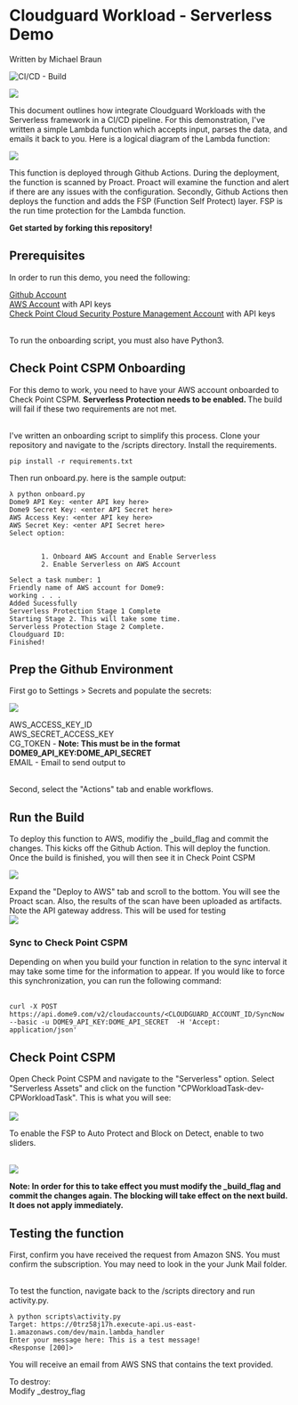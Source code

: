 # Cloudguard Workload - Serverless Demo

Written by Michael Braun

![CI/CD - Build](https://github.com/metalstormbass/Cloudguard_Workload_Serverless/workflows/CI/CD/badge.svg)

<p align="left">
    <img src="https://img.shields.io/badge/Version-1.0.0-green" />
</p>    


This document outlines how integrate Cloudguard Workloads with the Serverless framework in a CI/CD pipeline. For this demonstration, I've written a simple Lambda function which accepts input, parses the data, and emails it back to you. Here is a logical diagram of the Lambda function: <br>

![](images/function1.PNG)

This function is deployed through Github Actions. During the deployment, the function is scanned by Proact. Proact will examine the function and alert if there are any issues with the configuration. Secondly, Github Actions then deploys the function and adds the FSP (Function Self Protect) layer. FSP is the run time protection for the Lambda function.

<b> Get started by forking this repository! </b>

## Prerequisites

In order to run this demo, you need the following:

[Github Account](https://github.com) <br>
[AWS Account](https://aws.amazon.com) with API keys <br>
[Check Point Cloud Security Posture Management Account](https://dome9.com/) with API keys<br>

<br>
To run the onboarding script, you must also have Python3.

## Check Point CSPM Onboarding

For this demo to work, you need to have your AWS account onboarded to Check Point CSPM. <b> Serverless Protection needs to be enabled. </b> The build will fail if these two requirements are not met. <br><br>

I've written an onboarding script to simplify this process. Clone your repository and navigate to the /scripts directory. Install the requirements.

```
pip install -r requirements.txt
```

Then run onboard.py. here is the sample output:

```
λ python onboard.py
Dome9 API Key: <enter API key here>
Dome9 Secret Key: <enter API Secret here>
AWS Access Key: <enter API key here>
AWS Secret Key: <enter API Secret here>
Select option:


        1. Onboard AWS Account and Enable Serverless
        2. Enable Serverless on AWS Account

Select a task number: 1
Friendly name of AWS account for Dome9: 
working . . .
Added Sucessfully
Serverless Protection Stage 1 Complete
Starting Stage 2. This will take some time.
Serverless Protection Stage 2 Complete.
Cloudguard ID: 
Finished!
```

## Prep the Github Environment

First go to Settings > Secrets and populate the secrets: <br>

![](images/secrets.PNG)

AWS_ACCESS_KEY_ID<br>
AWS_SECRET_ACCESS_KEY<br>
CG_TOKEN - <b>Note: This must be in the format DOME9_API_KEY:DOME_API_SECRET</b> <br>
EMAIL - Email to send output to <br><br>

Second, select the "Actions" tab and enable workflows.

## Run the Build

To deploy this function to AWS, modifiy the _build_flag and commit the changes. This kicks off the Github Action. This will deploy the function. Once the build is finished, you will then see it in Check Point CSPM<br>

![](images/build.PNG)

Expand the "Deploy to AWS" tab and scroll to the bottom. You will see the Proact scan. Also, the results of the scan have been uploaded as artifacts. Note the API gateway address. This will be used for testing<br>
![](images/build2.PNG)

### Sync to Check Point CSPM

Depending on when you build your function in relation to the sync interval it may take some time for the information to appear. If you would like to force this synchronization, you can run the following command: <br><br>

```
curl -X POST https://api.dome9.com/v2/cloudaccounts/<CLOUDGUARD_ACCOUNT_ID/SyncNow  --basic -u DOME9_API_KEY:DOME_API_SECRET  -H 'Accept: application/json'
```

## Check Point CSPM

Open Check Point CSPM and navigate to the "Serverless" option. Select "Serverless Assets" and click on the function "CPWorkloadTask-dev-CPWorkloadTask". This is what you will see: <br><br>
![](images/function2.PNG)

To enable the FSP to Auto Protect and Block on Detect, enable to two sliders. <br><br>

![](images/fspblock.PNG)

<b>Note: In order for this to take effect you must modify the _build_flag and commit the changes again. The blocking will take effect on the next build. It does not apply immediately. </b>

## Testing the function

First, confirm you have received the request from Amazon SNS. You must confirm the subscription. You may need to look in the your Junk Mail folder. <br><br>

To test the function, navigate back to the /scripts directory and run activity.py.

```
λ python scripts\activity.py
Target: https://0trz58j17h.execute-api.us-east-1.amazonaws.com/dev/main.lambda_handler
Enter your message here: This is a test message!
<Response [200]>
```

You will receive an email from AWS SNS that contains the text provided. 


To destroy: <br>
Modify _destroy_flag<br>
